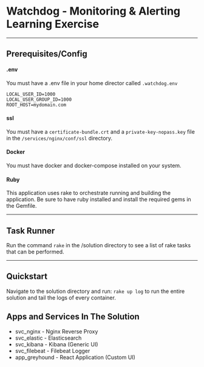 # Watchdog - Monitoring & Alerting Learning Exercise
___
## Prerequisites/Config
#### .env
You must have a .env file in your home director called `.watchdog.env`
```
LOCAL_USER_ID=1000
LOCAL_USER_GROUP_ID=1000
ROOT_HOST=mydomain.com
```

#### ssl
You must have a `certificate-bundle.crt` and a `private-key-nopass.key` file in the `/services/nginx/conf/ssl` directory.

#### Docker
You must have docker and docker-compose installed on your system.

#### Ruby
This application uses rake to orchestrate running and building the application. Be sure to have ruby installed and install the required gems in the Gemfile.

___

## Task Runner
Run the command `rake` in the /solution directory to see a list of rake tasks that can be performed.

___

## Quickstart
Navigate to the solution directory and run: `rake up log` to run the entire solution and tail the logs of every container.

## Apps and Services In The Solution

- svc_nginx - Nginx Reverse Proxy
- svc_elastic - Elasticsearch
- svc_kibana - Kibana (Generic UI)
- svc_filebeat - Filebeat Logger
- app_greyhound - React Application (Custom UI)
